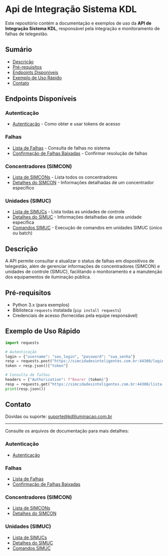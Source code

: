 # Api de Integração Sistema KDL

Este repositório contém a documentação e exemplos de uso da **API de Integração Sistema KDL**, responsável pela integração e monitoramento de falhas de telegestão.

## Sumário

- [Descrição](#descrição)
- [Pré-requisitos](#pré-requisitos)
- [Endpoints Disponíveis](#endpoints-disponíveis)
- [Exemplo de Uso Rápido](#exemplo-de-uso-rápido)
- [Contato](#contato)

## Endpoints Disponíveis

### Autenticação
- [Autenticação](autenticacao.md) - Como obter e usar tokens de acesso

### Falhas
- [Lista de Falhas](lista-falhas.md) - Consulta de falhas no sistema
- [Confirmação de Falhas Baixadas](confirma-falhas-baixadas.md) - Confirmar resolução de falhas

### Concentradores (SIMCON)
- [Lista de SIMCONs](lista-simcons.md) - Lista todos os concentradores
- [Detalhes do SIMCON](detalhes-simcon.md) - Informações detalhadas de um concentrador específico

### Unidades (SIMUC)
- [Lista de SIMUCs](lista-simucs.md) - Lista todas as unidades de controle
- [Detalhes do SIMUC](detalhes-simuc.md) - Informações detalhadas de uma unidade específica
- [Comandos SIMUC](comandos-simuc.md) - Execução de comandos em unidades SIMUC (único ou batch)

## Descrição

A API permite consultar e atualizar o status de falhas em dispositivos de telegestão, além de gerenciar informações de concentradores (SIMCON) e unidades de controle (SIMUC), facilitando o monitoramento e a manutenção dos equipamentos de iluminação pública.

## Pré-requisitos

- Python 3.x (para exemplos)
- Biblioteca `requests` instalada (`pip install requests`)
- Credenciais de acesso (fornecidas pela equipe responsável)

## Exemplo de Uso Rápido

```python
import requests

# Autenticação
login = {"username": "seu_login", "password": "sua_senha"}
resp = requests.post("https://simcidadesinteligentes.com.br:44300/login", json=login)
token = resp.json()["token"]

# Consulta de falhas
headers = {"Authorization": f"Bearer {token}"}
resp = requests.get("https://simcidadesinteligentes.com.br:44300/lista-falhas/v1/cidade", headers=headers)
print(resp.json())
```

## Contato 

Dúvidas ou suporte: [suporte@kdliluminacao.com.br](mailto:suporte@kdliluminacao.com.br)

---

Consulte os arquivos de documentação para mais detalhes:

### Autenticação
- [Autenticação](autenticacao.md)

### Falhas
- [Lista de Falhas](lista-falhas.md)
- [Confirmação de Falhas Baixadas](confirma-falhas-baixadas.md)

### Concentradores (SIMCON)
- [Lista de SIMCONs](lista-simcons.md)
- [Detalhes do SIMCON](detalhes-simcon.md)

### Unidades (SIMUC)
- [Lista de SIMUCs](lista-simucs.md)
- [Detalhes do SIMUC](detalhes-simuc.md)
- [Comandos SIMUC](comandos-simuc.md)
